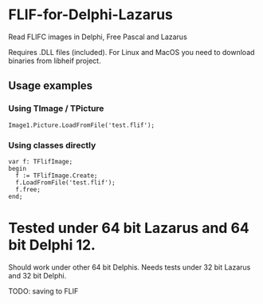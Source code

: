 # FLIF-for-Delphi-Lazarus

Read FLIFC images in Delphi, Free Pascal and Lazarus

Requires .DLL files (included). For Linux and MacOS you need to download binaries from libheif project.

## Usage examples

### Using TImage / TPicture

    Image1.Picture.LoadFromFile('test.flif');

### Using classes directly

    var f: TFlifImage;
    begin
      f := TFlifImage.Create;
      f.LoadFromFile('test.flif');
      f.free;
    end;

# Tested under 64 bit Lazarus and 64 bit Delphi 12.

Should work under other 64 bit Delphis.
Needs tests under 32 bit Lazarus and 32 bit Delphi.

TODO: saving to FLIF
